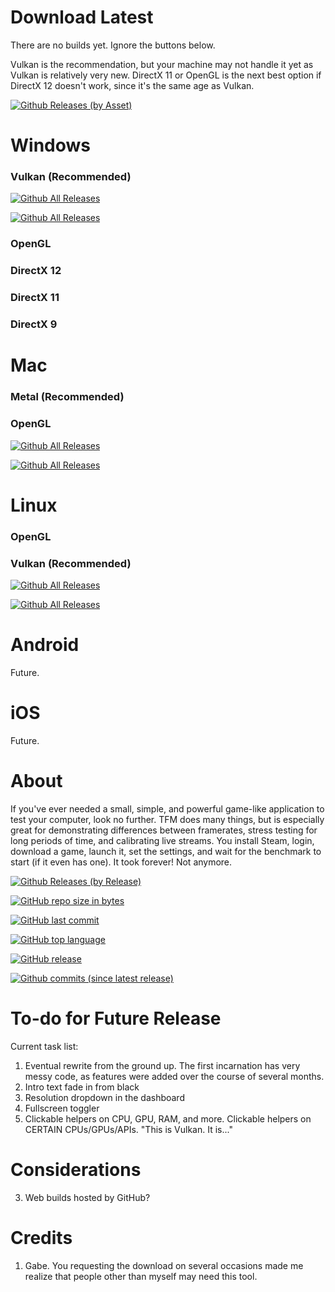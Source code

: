 # Download Latest
There are no builds yet. Ignore the buttons below.

Vulkan is the recommendation, but your machine may not handle it yet as Vulkan is relatively very new. DirectX 11 or OpenGL is the next best option if DirectX 12 doesn't work, since it's the same age as Vulkan.

[![Github Releases (by Asset)](https://img.shields.io/github/downloads-pre/Tylemagne/TFM/latest/tfm10-win64-dx12.zip.svg?style=flat&label=🔽Download&colorA=00cc0a&colorB=000000)](https://github.com/Tylemagne/TFM/releases/download/v1.0/tfm10-win64-dx12.zip)

# Windows
### Vulkan (Recommended)
[![Github All Releases](https://img.shields.io/github/downloads/Tylemagne/TFM/total.svg?style=flat&label=🔽%20TFM%20v1.1%20(32-bit)&colorA=00cc0a&colorB=000000)](https://github.com/Tylemagne/TFM/releases/download/v1.1/TFM-win-x86.zip)

[![Github All Releases](https://img.shields.io/github/downloads/Tylemagne/TFM/total.svg?style=flat&label=🔽%20TFM%20v1.1%20(64-bit)&colorA=00cc0a&colorB=000000)](https://github.com/Tylemagne/TFM/releases/download/v1.1/TFM-win-x86_64.zip)
### OpenGL
### DirectX 12
### DirectX 11
### DirectX 9

# Mac
### Metal (Recommended)
### OpenGL
[![Github All Releases](https://img.shields.io/github/downloads/Tylemagne/TFM/total.svg?style=flat&label=🔽%20TFM%20v1.1%20(32-bit)&colorA=00cc0a&colorB=000000)](https://github.com/Tylemagne/TFM/releases/download/v1.1/TFM-win-x86.zip)

[![Github All Releases](https://img.shields.io/github/downloads/Tylemagne/TFM/total.svg?style=flat&label=🔽%20TFM%20v1.1%20(64-bit)&colorA=00cc0a&colorB=000000)](https://github.com/Tylemagne/TFM/releases/download/v1.1/TFM-win-x86_64.zip)

# Linux
### OpenGL
### Vulkan (Recommended)
[![Github All Releases](https://img.shields.io/github/downloads/Tylemagne/TFM/total.svg?style=flat&label=🔽%20TFM%20v1.1%20(32-bit)&colorA=00cc0a&colorB=000000)](https://github.com/Tylemagne/TFM/releases/download/v1.1/TFM-win-x86.zip)

[![Github All Releases](https://img.shields.io/github/downloads/Tylemagne/TFM/total.svg?style=flat&label=🔽%20TFM%20v1.1%20(64-bit)&colorA=00cc0a&colorB=000000)](https://github.com/Tylemagne/TFM/releases/download/v1.1/TFM-win-x86_64.zip)

# Android

Future.

# iOS

Future.

# About
If you've ever needed a small, simple, and powerful game-like application to test your computer, look no further. TFM does many things, but is especially great for demonstrating differences between framerates, stress testing for long periods of time, and calibrating live streams. You install Steam, login, download a game, launch it, set the settings, and wait for the benchmark to start (if it even has one). It took forever! Not anymore.


[![Github Releases (by Release)](https://img.shields.io/github/downloads/Tylemagne/TFM/total.svg?label=Global%20Downloads)]()

[![GitHub repo size in bytes](https://img.shields.io/github/repo-size/Tylemagne/TFM.svg)]()

[![GitHub last commit](https://img.shields.io/github/last-commit/Tylemagne/TFM.svg)]()

[![GitHub top language](https://img.shields.io/github/languages/top/Tylemagne/TFM.svg)]()

[![GitHub release](https://img.shields.io/github/release/Tylemagne/TFM.svg?logo=data:image/png;base64,iVBORw0KGgoAAAANSUhEUgAAAA0AAAAOCAYAAAD0f5bSAAAABHNCSVQICAgIfAhkiAAAAAlwSFlzAAAAfgAAAH4BavEubQAAABl0RVh0U29mdHdhcmUAd3d3Lmlua3NjYXBlLm9yZ5vuPBoAAACRSURBVCiR7ZExCkJBDETn24jgCbyE9rZ2lr+3sPQUXsFD2HkNwZNYC9rk7cJYuMXy/aho60AgIfOKSaRKEdEC7lZEtLVvoC/0h36BGmAlaV7msaRJj+8s6Vb6o2wPgX3fU7uVUjrYHkmSbDcRsX0D7Ww/xwHWPFSbM7B5GTKltAAuBbjmnJcfXQeYAidg1re/A0Qcr7zN5lQ2AAAAAElFTkSuQmCC)]()

[![Github commits (since latest release)](https://img.shields.io/github/commits-since/Tylemagne/TFM/latest.svg)]()




[](http://htmlpreview.github.io/?https://github.com/Tylemagne/TFM/master/TFM-WebGL/index.html)


# To-do for Future Release
Current task list:
1. Eventual rewrite from the ground up. The first incarnation has very messy code, as features were added over the course of several months.
1. Intro text fade in from black
2. Resolution dropdown in the dashboard
3. Fullscreen toggler
18. Clickable helpers on CPU, GPU, RAM, and more. Clickable helpers on CERTAIN CPUs/GPUs/APIs. "This is Vulkan. It is..."

# Considerations
3. Web builds hosted by GitHub?


# Credits

1. Gabe. You requesting the download on several occasions made me realize that people other than myself may need this tool.
